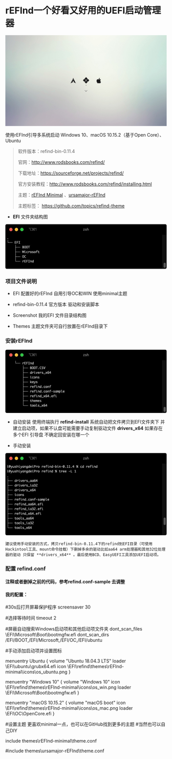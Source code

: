 # rEFInd一个好看又好用的UEFI启动管理器

![EFI](rEFInd.jpg) 

使用rEFInd引导多系统启动 Windows 10、macOS 10.15.2（基于Open Core）、Ubuntu

> 软件版本：refind-bin-0.11.4
>
> 官网：http://www.rodsbooks.com/refind/
>
> 下载地址：https://sourceforge.net/projects/refind/
>
> 官方安装教程：http://www.rodsbooks.com/refind/installing.html 
>
>主题：<a href="https://evanpurkhiser.com/rEFInd-minimal/" target="_blank">rEFInd Minimal</a>  、<a href="https://github.com/kgoettler/ursamajor-rEFInd" target="_blank">ursamajor-rEFInd</a>
> 
> 主题标签： https://github.com/topics/refind-theme

+ **EFI** 文件夹结构图

![EFI](/Screenshot/EFI.jpg) 

### 项目文件说明

+ EFI     配置好的rEFInd 自用引导OC和WIN 使用minimal主题

+ refind-bin-0.11.4   官方版本 驱动和安装脚本

+ Screenshot   我的EFI 文件目录结构图

+ Themes    主题文件夹可自行放置在rEFInd目录下   

### 安装rEFInd

![refind](/Screenshot/refind.jpg)

+ 自动安装
    使用终端执行 **refind-install** 系统自动把文件拷贝到EFI文件夹下 并建立启动项，如果不认盘可能需要手动复制驱动文件 **drivers_x64** 如果存在多个EFI 引导盘 不确定回安装在哪一个

+ 手动安装

![drivers](/Screenshot/drivers.jpg)

    建议使用手动安装的方式，拷贝refind-bin-0.11.4下的refind到EFI目录（可使用Hackintool工具、mount命令挂载）下删掉多余的驱动比如aa64 arm处理器和其他32位处理器的驱动 只保留 **drivers_x64** 。最后使用BCD、EasyUEFI工具添加UEFI启动项。

### 配置 refind.conf

#### 注释或者删掉之前的代码，参考refind.conf-sample 去调整 

#### 我的配置：

#30s后打开屏幕保护程序 
screensaver 30

#选择等待时间
timeout 2

#屏蔽自动搜索Windows启动项和其他启动项文件夹
dont_scan_files \EFI\Microsoft\Boot\bootmgfw.efi 
dont_scan_dirs /EFI/BOOT,/EFI/Microsoft,/EFI/OC,/EFI/ubuntu

#手动添加启动项并设置图标

menuentry Ubuntu {
   volume "Ubuntu 18.04.3 LTS"
   loader \EFI\ubuntu\grubx64.efi
   icon \EFI\refind\themes\rEFInd-minimal\icons\os_ubuntu.png
}


menuentry "Windows 10" {
    volume "Windows 10"
    icon \EFI\refind\themes\rEFInd-minimal\icons\os_win.png
    loader \EFI\Microsoft\Boot\bootmgfw.efi 
}

menuentry "macOS 10.15.2" {
    volume "macOS boot"
    icon \EFI\refind\themes\rEFInd-minimal\icons\os_mac.png
    loader \EFI\OC\OpenCore.efi 
}

#设置主题 更喜欢minimal一点，也可以在GitHub找到更多的主题
#当然也可以自己DIY

include themes\rEFInd-minimal\theme.conf 

#include themes\ursamajor-rEFInd\theme.conf
